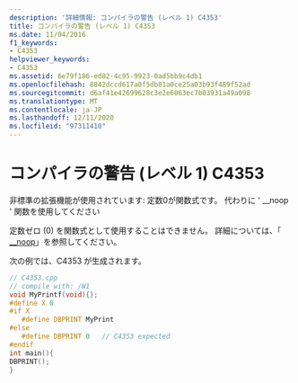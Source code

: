 ```yaml
---
description: '詳細情報: コンパイラの警告 (レベル 1) C4353'
title: コンパイラの警告 (レベル 1) C4353
ms.date: 11/04/2016
f1_keywords:
- C4353
helpviewer_keywords:
- C4353
ms.assetid: 6e79f186-ed82-4c95-9923-0ad5bb9c4db1
ms.openlocfilehash: 8842dccd617a0f5db81a0ce25a03b93f489f52ad
ms.sourcegitcommit: d6af41e42699628c3e2e6063ec7b03931a49a098
ms.translationtype: MT
ms.contentlocale: ja-JP
ms.lasthandoff: 12/11/2020
ms.locfileid: "97311410"
---
```

# <a name="compiler-warning-level-1-c4353"></a>コンパイラの警告 (レベル 1) C4353

非標準の拡張機能が使用されています: 定数0が関数式です。 代わりに ' __noop ' 関数を使用してください

定数ゼロ (0) を関数式として使用することはできません。 詳細については、「 [__noop](../../intrinsics/noop.md)」を参照してください。

次の例では、C4353 が生成されます。

```cpp
// C4353.cpp
// compile with: /W1
void MyPrintf(void){};
#define X 0
#if X
   #define DBPRINT MyPrint
#else
   #define DBPRINT 0   // C4353 expected
#endif
int main(){
DBPRINT();
}
```
